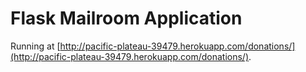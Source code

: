 # Flask Mailroom Application

Running at [http://pacific-plateau-39479.herokuapp.com/donations/](http://pacific-plateau-39479.herokuapp.com/donations/).



